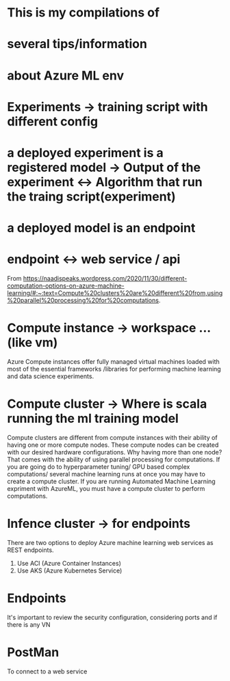 # This is my compilations of 
# several tips/information 
# about Azure ML env 


# Experiments -> training script with different config 
# a deployed experiment is a registered model -> Output of the experiment <-> Algorithm that run the traing script(experiment)
# a deployed model is an endpoint 
# endpoint <-> web service / api

From https://naadispeaks.wordpress.com/2020/11/30/different-computation-options-on-azure-machine-learning/#:~:text=Compute%20clusters%20are%20different%20from,using%20parallel%20processing%20for%20computations.

# Compute instance -> workspace ... (like vm)
Azure Compute instances offer fully managed 
virtual machines loaded with most of the essential 
frameworks /libraries for performing machine learning 
and data science experiments. 

# Compute cluster -> Where is scala running the ml training model 
Compute clusters are different from compute instances with their ability of having one or more compute nodes. These compute nodes can be created with our desired hardware configurations.
Why having more than one node? That comes with the ability of using parallel processing for computations. If you are going do to hyperparameter tuning/ GPU based complex computations/ several machine learning runs at once you may have to create a compute cluster.
If you are running Automated Machine Learning expriment with AzureML, you must have a compute cluster to perform computations.


# Infence cluster -> for endpoints 
There are two options to deploy Azure machine learning web services as REST endpoints. 
1) Use ACI (Azure Container Instances)
2) Use AKS (Azure Kubernetes Service)

# Endpoints 
It's important to review the security configuration, considering ports and if there is any VN 

# PostMan
To connect to a web service